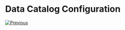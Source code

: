 # Data Catalog Configuration





















[![Previous](/articles/images/Previous.png)](05_override_data_catalog_tree.md)